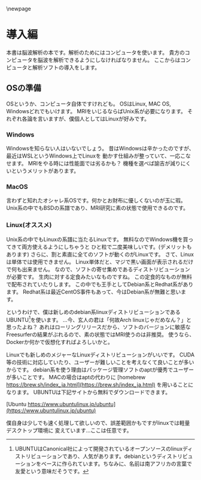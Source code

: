 
\newpage

# 導入編
本書は脳波解析の本です。解析のためにはコンピュータを使います。
貴方のコンピュータを脳波を解析できるようにしなければなりません。
ここからはコンピュータと解析ソフトの導入をします。

## OSの準備
OSというか、コンピュータ自体ですけれども。
OSはLinux, MAC OS, Windowsどれでもいけます。
MRIをいじるならばUnix系が必要になります。
それぞれ各論を言いますが、僕個人としてはLinuxが好みです。

### Windows
Windowsを知らない人はいないでしょう。
昔はWindowsは辛かったのですが、最近はWSLというWindows上でLinuxを
動かす仕組みが整っていて、一応こなせます。
MRIをやる時には性能面では劣るかも？
機種を選べば諭吉が減りにくいというメリットがあります。

### MacOS
言わずと知れたオシャレ系OSです。何かとお財布に優しくないのが玉に瑕。
Unix系の中でもBSDの系譜であり、MRI研究に素の状態で使用できるのです。

### Linux(オススメ)
Unix系の中でもLinuxの系譜に当たるLinuxです。
無料なのでWindows機を買ってきて両方使えるようにしちゃうと
ひと粒で二度美味しいです。(デメリットもあります)
さらに、割と素直に全てのソフトが動くのがLinuxです。
さて、Linuxは単体では使用できません。
Linux単体だと、マジで黒い画面が表示されるだけで何も出来ません。
なので、ソフトの寄せ集めであるディストリビューションが必要です。
生肉に対する定食みたいなものですね。
この定食的なものが無料で配布されていたりします。
この中でも王手としてDebian系とRedhat系があります。
Redhat系は最近CentOS事件もあって、今はDebian系が無難と思います。

というわけで、僕は新しめのdebian系linuxディストリビューションである
UBUNTU[^ubuntu]を使います。
...今、玄人の君は「何故Arch linuxじゃだめなん？」と思ったよね？
あれはローリングリリースだから、ソフトのバージョンに敏感な
Freesurferの結果がぶれるので、素の状態ではMRI使うのは非推奨。
使うなら、Dockerか何かで仮想化すればよろしいかと。

[^ubuntu]:UBUNTUはCanonical社によって開発されているオープンソースのlinuxディストリビューションであり、人気があります。debianというディストリビューションをベースに作られています。ちなみに、名前は南アフリカの言葉で友愛という意味だそうです。

Linuxでも新しめのメジャーなLinuxディストリビューションがいいです。
CUDA等の技術に対応していたり、ユーザーが難しいことを考えなくて良いことが多いからです。
debian系を使う理由はパッケージ管理ソフトのaptが優秀でユーザーが多いことです。
MACの場合はaptの代わりに [homebrew https://brew.sh/index_ja.html](https://brew.sh/index_ja.html) を用いることになります。
UBUNTUは下記サイトから無料でダウンロードできます。

[Ubuntu https://www.ubuntulinux.jp/ubuntu](https://www.ubuntulinux.jp/ubuntu)

僕自身は少しでも速く処理して欲しいので、誤差範囲かもですがlinuxでは軽量デスクトップ環境に
変えています…ここは任意です。
